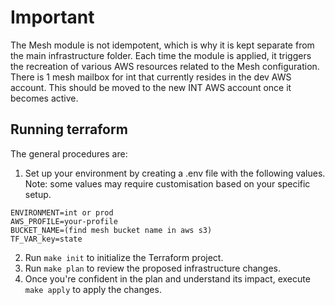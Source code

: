 # Important 
The Mesh module is not idempotent, which is why it is kept separate from the main infrastructure folder. Each time the module is applied, it triggers the recreation of various AWS resources related to the Mesh configuration. 
There is 1 mesh mailbox for int that currently resides in the dev AWS account. This should be moved to the new INT AWS account once it becomes active.

## Running terraform
The general procedures are: 
1. Set up your environment by creating a .env file with the following values. Note: some values may require customisation based on your specific setup.
```dotenv
ENVIRONMENT=int or prod
AWS_PROFILE=your-profile
BUCKET_NAME=(find mesh bucket name in aws s3)
TF_VAR_key=state
```
2. Run `make init` to initialize the Terraform project.
3. Run `make plan` to review the proposed infrastructure changes.
4. Once you're confident in the plan and understand its impact, execute `make apply` to apply the changes.